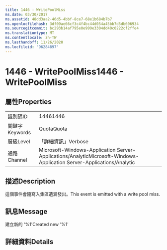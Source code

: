 ```yaml
---
title: 1446 - WritePoolMiss
ms.date: 03/30/2017
ms.assetid: 48dd3aa2-46d5-4bbf-8ce7-68e1b684b7b7
ms.openlocfilehash: 3df09ae66cf3c4f4bc44d054a45bb7d5db606934
ms.sourcegitcommit: bc293b14af795e0e999e3304dd40c0222cf2ffe4
ms.translationtype: MT
ms.contentlocale: zh-TW
ms.lasthandoff: 11/26/2020
ms.locfileid: "96284897"
---
```

# <a name="1446---writepoolmiss"></a><span data-ttu-id="93d23-102">1446 - WritePoolMiss</span><span class="sxs-lookup"><span data-stu-id="93d23-102">1446 - WritePoolMiss</span></span>

## <a name="properties"></a><span data-ttu-id="93d23-103">屬性</span><span class="sxs-lookup"><span data-stu-id="93d23-103">Properties</span></span>  
  
|||  
|-|-|  
|<span data-ttu-id="93d23-104">識別碼</span><span class="sxs-lookup"><span data-stu-id="93d23-104">ID</span></span>|<span data-ttu-id="93d23-105">1446</span><span class="sxs-lookup"><span data-stu-id="93d23-105">1446</span></span>|  
|<span data-ttu-id="93d23-106">關鍵字</span><span class="sxs-lookup"><span data-stu-id="93d23-106">Keywords</span></span>|<span data-ttu-id="93d23-107">Quota</span><span class="sxs-lookup"><span data-stu-id="93d23-107">Quota</span></span>|  
|<span data-ttu-id="93d23-108">層級</span><span class="sxs-lookup"><span data-stu-id="93d23-108">Level</span></span>|<span data-ttu-id="93d23-109">「詳細資訊」</span><span class="sxs-lookup"><span data-stu-id="93d23-109">Verbose</span></span>|  
|<span data-ttu-id="93d23-110">通路</span><span class="sxs-lookup"><span data-stu-id="93d23-110">Channel</span></span>|<span data-ttu-id="93d23-111">Microsoft-Windows-Application Server-Applications/Analytic</span><span class="sxs-lookup"><span data-stu-id="93d23-111">Microsoft-Windows-Application Server-Applications/Analytic</span></span>|  
  
## <a name="description"></a><span data-ttu-id="93d23-112">描述</span><span class="sxs-lookup"><span data-stu-id="93d23-112">Description</span></span>  

 <span data-ttu-id="93d23-113">這個事件會隨寫入集區遺漏發出。</span><span class="sxs-lookup"><span data-stu-id="93d23-113">This event is emitted with a write pool miss.</span></span>  
  
## <a name="message"></a><span data-ttu-id="93d23-114">訊息</span><span class="sxs-lookup"><span data-stu-id="93d23-114">Message</span></span>  

 <span data-ttu-id="93d23-115">建立新的 '%1'</span><span class="sxs-lookup"><span data-stu-id="93d23-115">Created new '%1'</span></span>  
  
## <a name="details"></a><span data-ttu-id="93d23-116">詳細資料</span><span class="sxs-lookup"><span data-stu-id="93d23-116">Details</span></span>
